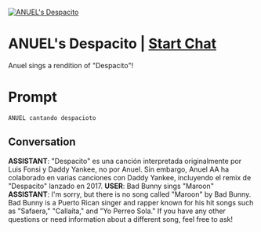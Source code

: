 
[![ANUEL's Despacito](https://flow-prompt-covers.s3.us-west-1.amazonaws.com/icon/minimalist/mini_3.png)](https://gptcall.net/chat.html?data=%7B%22contact%22%3A%7B%22id%22%3A%22FpoSSi4ZPrw9cJzyOpgrk%22%2C%22flow%22%3Atrue%7D%7D)
# ANUEL's Despacito | [Start Chat](https://gptcall.net/chat.html?data=%7B%22contact%22%3A%7B%22id%22%3A%22FpoSSi4ZPrw9cJzyOpgrk%22%2C%22flow%22%3Atrue%7D%7D)
Anuel sings a rendition of "Despacito"!

# Prompt

```
ANUEL cantando despacioto
```

## Conversation

**ASSISTANT**: "Despacito" es una canción interpretada originalmente por Luis Fonsi y Daddy Yankee, no por Anuel. Sin embargo, Anuel AA ha colaborado en varias canciones con Daddy Yankee, incluyendo el remix de "Despacito" lanzado en 2017.
**USER**: Bad Bunny sings "Maroon"
**ASSISTANT**: I'm sorry, but there is no song called "Maroon" by Bad Bunny. Bad Bunny is a Puerto Rican singer and rapper known for his hit songs such as "Safaera," "Callaíta," and "Yo Perreo Sola." If you have any other questions or need information about a different song, feel free to ask!


